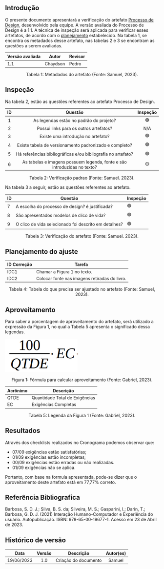 ## Introdução

O presente documento apresentará a verificação do artefato [Processo de Design](../../planejamento/processo.md), desenvolvido pela equipe. A versão avaliada do Processo de Design é a 1.1. A técnica de inspeção será aplicada para verificar esses artefatos, de acordo com o [planejamento](../planejamento.md) estabelecido. Na tabela 1, se encontra os metadados desse artefato, nas tabelas 2 e 3 se encontram as questões a serem avaliadas.

<center>

| Versão avaliada | Autor    | Revisor |
| --------------- | -------- | ------- |
| 1.1             | Chaydson | Pedro   |

<div style="text-align: center">
<p> Tabela 1: Metadados do artefato (Fonte: Samuel, 2023). </p>
</div>

</center>

## Inspeção

Na tabela 2, estão as questões referentes ao artefato Processo de Design.

| ID  |                                 Questão                                  | Inspeção |
| :-: | :----------------------------------------------------------------------: | :------: |
|  1  |                 As legendas estão no padrão do projeto?                  |    🟢    |
|  2  |                  Possui links para os outros artefatos?                  |   N/A    |
|  3  |                    Existe uma introdução no artefato?                    |    🟢    |
|  4  |          Existe tabela de versionamento padronizado e completo?          |    🟢    |
|  5  |       Há referências bibliográficas e/ou bibliografia no artefato?       |    🟢    |
|  6  | As tabelas e imagens possuem legenda, fonte e são introduzidas no texto? |    🟡    |

<div style="text-align: center">
    <p> Tabela 2: Verificação padrao (Fonte: Samuel. 2023).</p>
</div>

Na tabela 3 a seguir, estão as questões referentes ao artefato.

| ID  | Questão                                               | Inspeção |
| --- | ----------------------------------------------------- | -------- |
| 7   | A escolha do processo de design? é justificada?       | 🟢       |
| 8   | São apresentados modelos de clico de vida?            | 🟢       |
| 9   | O clico de vida selecionado foi descrito em detalhes? | 🟢       |

<div style="text-align: center">
    <p> Tabela 3: Verificação do artefato (Fonte: Samuel. 2023).</p>
</div>

## Planejamento do ajuste

| ID Correção | Tarefa                                        |
| ----------- | --------------------------------------------- |
| IDC1        | Chamar a Figura 1 no texto.                   |
| IDC2        | Colocar fonte nas imagens retiradas do livro. |

<div style="text-align: center">
<p> Tabela 4: Tabela do que precisa ser ajustado no artefato (Fonte: Samuel, 2023). </p>
</div>

## Aproveitamento

Para saber a porcentagem de aproveitamento do artefato, será utilizado a expressão da Figura 1, no qual a Tabela 5 apresenta o significado dessa legendas.

<img src="../../../images/formulaCalculoAproveitamento.png"  alt="legenda da fórmula da figura 1"/>
<div style="text-align: center">

<p> Figura 1: Fórmula para calcular aproveitamento (Fonte: Gabriel, 2023). </p>
</div>

| Acrônimo | Descrição                      |
| -------- | ------------------------------ |
| QTDE     | Quantidade Total de Exigências |
| EC       | Exigências Completas           |

<div style="text-align: center">
<p> Tabela 5: Legenda da Figura 1 (Fonte: Gabriel, 2023). </p>
</div>

## Resultados

Através dos checklists realizados no Cronograma podemos observar que:

- 07/09 exigências estão satisfatórias;
- 01/09 exigências estão incompletas;
- 00/09 exigências estão erradas ou não realizadas.
- 01/09 exigências não se aplica.

Portanto, com base na formula apresentada, pode-se dizer que o aproveitamento deste artefato está em 77,77% correto.

## Referência Bibliografica

Barbosa, S. D. J.; Silva, B. S. da; Silveira, M. S.; Gasparini, I.; Darin, T.; Barbosa, G. D. J. (2021) Interação Humano-Computador e Experiência do usuário. Autopublicação. ISBN: 978-65-00-19677-1. Acesso em 23 de Abril de 2023.

## Histórico de versão

|    Data    | Versão |      Descrição       | Autor(es) |
| :--------: | :----: | :------------------: | :-------: |
| 19/06/2023 |  1.0   | Criação do documento |  Samuel   |
